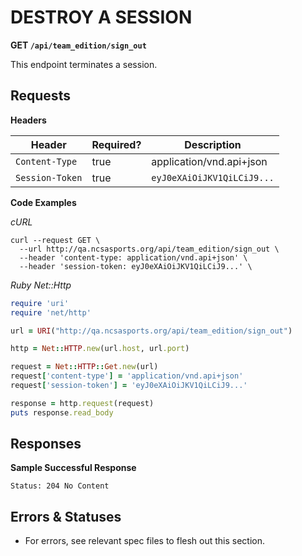 # DESTROY A SESSION

**GET `/api/team_edition/sign_out`**

This endpoint terminates a session.

## Requests

**Headers**

| Header          | Required? | Description                |
|-----------------|-----------|----------------------------|
| `Content-Type`  | true      | application/vnd.api+json   |
| `Session-Token` | true      | `eyJ0eXAiOiJKV1QiLCiJ9...` |

**Code Examples**

_cURL_

```shell
curl --request GET \
  --url http://qa.ncsasports.org/api/team_edition/sign_out \
  --header 'content-type: application/vnd.api+json' \
  --header 'session-token: eyJ0eXAiOiJKV1QiLCiJ9...' \
```

_Ruby Net::Http_

```ruby
require 'uri'
require 'net/http'

url = URI("http://qa.ncsasports.org/api/team_edition/sign_out")

http = Net::HTTP.new(url.host, url.port)

request = Net::HTTP::Get.new(url)
request['content-type'] = 'application/vnd.api+json'
request['session-token'] = 'eyJ0eXAiOiJKV1QiLCiJ9...'

response = http.request(request)
puts response.read_body
```


## Responses

**Sample Successful Response**

`Status: 204 No Content`



## Errors & Statuses

* For errors, see relevant spec files to flesh out this section.
